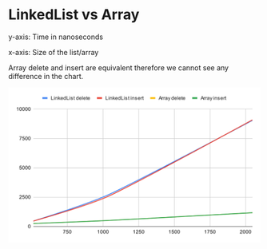 # LinkedList vs Array

y-axis: Time in nanoseconds

x-axis: Size of the list/array

Array delete and insert are equivalent therefore we cannot see any difference in the chart.

![chart O(n^2) for LinkedList and O(n) for Array](https://raw.githubusercontent.com/Frank-Mayer/linkedlist-vs-array/main/chart.svg)

